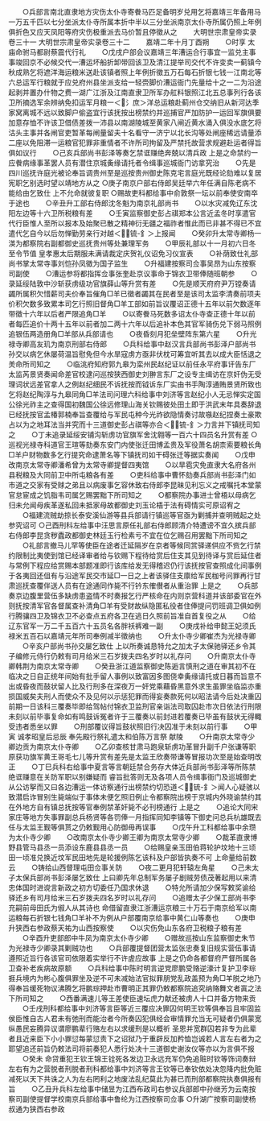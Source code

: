 <!-- { "loadSidebar": true } -->
　　○兵部言南北直隶地方灾伤太仆寺寄餋马匹足备明岁兑用乞将嘉靖三年备用马一万五千匹以七分坐派太仆寺所属本折中半以三分坐派南京太仆寺所属仍照上年例俱折色又应天凤阳等府灾伤极重派去马价暂且停徵从之
　　大明世宗肃皇帝实录卷三十一
大明世宗肃皇帝实录卷三十二
　　嘉靖二年十月丁酉朔
　　○时享  太庙命驸马都尉蔡震代行礼
　　○戊戌户部会议嘉靖三年漕运合行事宜一监兑主事事竣回京不必候交代一漕运坏船折卸带回该卫及清江提举司交代不许变卖一蓟镇今秋成熟乞将遮洋海运粮米送赴该镇者照上年例折徵五万石每石折银七钱一江南北等六总运军行粮就于应兑府州县坐派支给一轻赍脚价漕运衙门先量给十之一二为沿途起剥并置办什物之费一湖广江浙及江南直隶卫所军办舡料银照江北五总事列行各该卫所摘选军余辨纳免扣运军月粮一＜氵庶＞洋总运粮赴蓟州仓交纳旧从新河达季家窝离城不远以致脚户偷盗宜行该抚按出榜禁约并巡捕官严加防护一运回军旗俱要加意存恤不许该卫借债差拨一沛县以南湖陵城至黄家八闸近黄水涌入俱没水底乞将沽头主事并各闸官吏暂革每闸量留夫十名看守一济宁以北长沟等处闸座稀远请量添二座以免阻滞一运粮官犯罪非重情者不许所司拘留及严禁托故营求规避赴运者得旨俱如议行
　　○己亥兵部尚书彭泽等奏乞禁诓赚绝奔兢以清兵政  上是之命禁约一应餋病缘事革罢人员有潜住京城夤缘请托者令缉事巡城衙门访拿究治
　　○先是四川巡抚许庭光被论奉旨调贵州至是巡按贵州御史陈克宅言庭光既经论劾难以复居宪职乞别选时望以靖地方从之
○庚子南京户部右侍郎吴廷举六年任满自陈老病不能给由乞致仕  上不允命就彼复职
○赐故吏科都给事中俞敦祭一坛以前奉使安南卒于途也
　　○辛丑升工部右侍郎沈冬魁为南京礼部尚书
　　○以水灾减免辽东沈阳左边等十六卫所税粮有差
　　○壬寅监察御史彭占祺郑本公言近孟冬时享遣官代行臣惟人至所以报本及始聚已散之精神衍无疆之福祚者惟此而已非甚不得已不宜遣代乞自今以后勿惮勤劳亲行对越＜锍-釒＞上报闻
　　○癸卯升太常寺卿杨一渶为都察院右副都御史巡抚贵州等处兼理军务
　　○甲辰礼部以十一月初六日冬至令节值  皇孝惠太后期服未满请裁定庆贺礼仪诏免习仪宣表
　　○补荫致仕礼部尚书掌太常寺事刘恺孙凤徵为国子监生
　　○升福建按察司佥事吴昂为山东按察司副使
　　○漕运参将都指挥佥事张奎赴京议事命于锦衣卫带俸随班朝参
　　○录延绥陆敦中沙斩获虏级功官旗薛山等升赏有差
　　○先是顺天府府尹万镗奏请蠲所属积欠惜薪司夫价奉旨催角□羊已徵者蠲其在民者至是该司太监李清奏前项夫价积欠数多致累本司乞行照旧督角□羊工部如前旨议覆诏正德十五年以前欠数逐年带徵十六年以后者严限追角□羊
　　○以寄餋马死数多诏太仆寺查正德十年以前者每匹追价十两十五年以前者加二两十六年以后追补本色其官军骑伤兑下弱马照例追银伍两造册角□羊部从兵部请也
　　○夜昏刻月犯垒壁阵东第六星
　　○升光禄寺卿高友玑为南京刑部右侍郎
　　○兵科给事中赵汉言兵部尚书彭泽户部尚书孙交以病乞休屡荷温旨慰免但今水旱寇虏方亟非伏枕可筹宜听其去以成大臣恬退之羙命所司知之
　　○临洮府知府郭九皋为栾州民赵纪证以前任永平府事讦告东厂太监芮景贤奏闻命差官校逮问巡按狭西御史刘翀言东厂之设专主缉访在京奸伪无受理词状远差官拿人之例赵纪细民不诉抚按而钺诉东厂实由书手陶淳通贿景贤所致也乞将赵纪陶淳与九皋同角□羊法司问理六科给事中刘济等言赵纪小人无忌惮实定国公徐光祚主之查得国初魏国公徐远修理山海关钦赐彼处田土即于洪武末年具奏辞退已经抚按官孟椿郭楠奉旨查覆给与军民屯种今光祚欲隐情奏讨故嗾赵纪捏奏土豪欺占以为之地耳法当并究而十三道御史彭占祺等亦合＜锍-釒＞力言并下镇抚司知之
　　○丁未追录延绥安铺沟斩虏功官旗军舍沈翱等一百六十四员名升赏有差
○巡视光禄寺科道官王瑄等劾奏东安门内使张迁田博孟贵及军役萧名胡柰索要粮长角□羊户财物数多乞行提究命逮萧名等下镇抚司如干碍张迁等据实奏闻
　　○戊申改南京太常寺卿潘希曾为太常寺卿提督四夷馆
　　○以旱雹灾免直隶大名府各州县税粮及大同前卫中所屯粮各有差
　　○吏科给事中曹怀劾奏兵部尚书彭泽门如市道之交家有受赇之弟且以病废事乞容休致右侍郎李昆昧见利忘义之戒嘱托本堂蒙官怠宦成之饥脂韦司属乞赐罢黜下所司知之
　　○都察院办事进士曾梧以母病乞归未允闻母疾革遂私回未抵家母故都御史刘玉论梧于法有碍情实可原诏宥之
　　○福建流贼劫掠长泰安溪仙游等县兵部请行镇巡等官亟为剿捕并查明贼起之处参究诏可
○己酉刑科左给事中汪思言原任礼部右侍郎顾清介特遭谤不宜久摈兵部右侍郎李昆贪秽蠹政都御史林廷玉行检素亏不宜在位乞赐召用罢黜下所司知之
　　○礼部言撤马儿罕等使臣在途者迁延隔岁在京者等候同赏驿递供应不赀乞行禁约限制比夷使到馆已经译审者给与钦赐下程待给赏后住支其见到待译与赏后延住者与常例下程应给赏赐本部题准即行该库给发无得稽迟仍行该抚按官查照成化间事例于各夷回还伹有与沿途军民交市延□一日之上者该驿住支廪给军民枷号问罪再行甘肃巡抚查覆伴送人员有在途通同作毙不行钤东傕儧者从重治罪  上是之
　　○兵部奏京边腹里营伍多缺虏患盗情不时奏报乞行严核命在内则京营科道并该部委官在外则抚按清军官各督属查补清角□羊有受财故纵隐匿私役者住俸提问罚班调卫俱如例行腾骧四卫及锦衣卫不必查点五府各卫在逃日久照前旨准自首复役之从
　　○给辽东官军一万二千五百六十五员名各胖袄裤难一副
　　○庚戌补给申懿王妃须氏禄米五百石以嘉靖元年所司奉例减半徵纳也
　　○升太仆寺少卿崔杰为光禄寺卿
　　○辛亥户部尚书孙交屡乞致仕  上以所奏诚恳特允之加太子太保驰驿还乡令其子编修元侍行仍敕有司月给米三石岁拨夫四名岁时以礼存问
　　○升南京太仆寺卿韩荆为南京太常寺卿
　　○癸丑浙江道监察御史陈逅言慎刑之道在审其初不在临决之日自正统年间始有批手留人事例以致富因多图侥幸夤缘请托或日暮而旨意不出或昏夜而鼓状留人比及行刑多在深夜万一奸党乘藉昏黑意外求生虽罪坐临监亦重损国威矣夫刑人而使众不及见何以示惩犯罪而得妄奏款死何以昭法请今后处决重囚前期一日该科三覆奏毕即给驾帖付锦衣卫监刑官亲诣法司取囚赴市次日依法行刑限未刻以前毕事复命如有鸣鼓诉冤者许于三覆奏以前封进若覆奏已毕虽有鼓状无得輙受违者悉坐以罪
　　○刑部覆议得旨鼓状照旧行决囚准于未刻以前行事
　　○甲寅  诚孝昭皇后忌辰  奉先殿行祭礼遣太和伯陈万言祭  献陵
　　○升南京太常寺少卿边贡为南京太仆寺卿
　　○乙卯查核甘肃马跑泉斩虏功革冒升副千户张谦等职原获功旗军黄王哥毛七儿等升赏有差先是太监王欣奏带谦等冒报功次至是始查明改正
　　○丁巳兵科右给事中夏言等言朝廷禁合务存大体近兵部尚书彭泽等所陈禁绝诓赚意在关防军职以别嫌疑而  睿旨批答则无及各项人员令缉事衙门及巡城御史从公访挐而又曰各边漕运一体访察通行出榜禁约切恐道＜锍-釒＞闻人心疑骇以致潜启诈冒别生毙端似于事体未便乞照旧例止令都察院出榜于京城内外晓谕禁约其在外地方自有镇总抚按等官奉例禁革奸毙不必刊榜通行  上是之
　　○追论大同宋家庄等地方失事罪副总兵杨贤等各罚俸一月指挥同知李镇等下御史问总兵杭雄既去任与太监王觐等俱贳之仍敕觐用心防御毋再误事
　　○戊午升工科都给事中余瓒为太仆寺少卿
　　○改南京太仆寺少卿王卿为南京太常寺少卿
　　○裁革直隶博野县管马县丞一员添设东鹿县县丞一员
　　○给赐皇亲玉田伯蒋轮护坟地十三顷田一顷准兑换近坟军民田地先是轮援例陈乞该科及户部皆执奏不可  上命量给前数云
　　○铸给山西督理屯田佥事关防
　　○夜二更月犯轩辕左角星
　　○己未太子太保兵部尚书彭泽屡乞致仕  上曰卿先年总制军务屡子剧贼劳债茂著起用以来清忠体国时进谠言新政之初方切委任乃国求休退
　　○特允所请加少保写敕奖谕给驿还乡有司月给米三石岁拨夫四名岁时以礼存问
　　○追赠太子少保工部尚书李充嗣前母田氏为俶人从其诗也  命借留直隶江浙漕运京粮三十万石于南京给军以南运粮每石折银七钱角□羊补不为例从户部覆南京给事中黄仁山等奏也
　　○庚申升狭西右参政蔡天祐为山西按察使
　　○以灾伤免山东各府卫税粮子粮有差
　　○辛酉升吏部郎中牛凤为南京太仆寺少卿
　　○赠故巡按山东监察御史朱节为光禄寺少卿录其剿贼功也
　　○兵部覆提督团营太监张忠奏复旧规实营伍事请遵照近旨行各该官司依限着实举行不许虗应故事  上是之仍命各都督府严督所属各卫查补老疾病故原额
　　○兵科给事中陈时明言逆党廖鹏受赂逆濠计复护卫李琮捱兵境内为彬心腹俱罪坐及逆不可未减始法官拟罪朋党乱政盖预为角□羊脱之地乃得奉旨缓死物议沸腾乞将鹏琮押赴市曹明正其罪仍敕都察院追究纳赂舞文者寘之法下所司知之
　　○西番满速儿等王差使臣速坛虎力献还被虏人十口并备方物来贡
　　○壬戌刑科都给事中刘济等言臣等近三覆应决罪囚何明王钦等俱奉旨且牢固监侯臣惟自古人君未有弛刑而能治者今所奏囚犯俱经会审情罪允当无可疑者仍俱蒙宽纵愚民妄腾异议谓廖鹏辈行赂左右以求缓刑是以概祈  圣恩并宽群囚若非专为此辈者且近来臣下小小罪愆每蒙愆责下之诏狱乃于重辟反加矜恤岂诚若人言左右者为之耶望追还前旨仍敕法司将前奏犯人悉行处决十三道御史谢汝仪等亦以为言俱不报
　　○癸未  命贷重犯王钦王锦王铨死各发边卫永远充军仍免追赃时钦等饰词奏辩左右有为之营脱者刑脱者刑科都给事中刘济等言王钦等已奉钦依处决忽降内批免赃减死以天下共诛之人为左右罔利之地废法乱纪莫此为甚已而刑部都察院执奏俱报有旨
　　○乙丑升兵科左给事中储昱为江西布政司右参议兵部郎中孙继芳为云南按察司副使提督学校南京兵部给事中鲁纶为江西按察司佥事
○升湖广按察司副使杨叔通为狭西右参政
